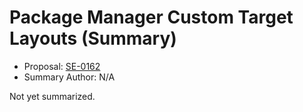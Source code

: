 # Package Manager Custom Target Layouts (Summary)

* Proposal: [SE-0162](https://github.com/apple/swift-evolution/blob/main/proposals/0162-package-manager-custom-target-layouts.md)
* Summary Author: N/A

Not yet summarized.
